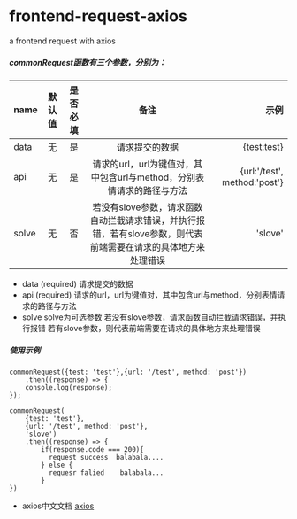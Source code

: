 # frontend-request-axios
a frontend request with axios

##### commonRequest函数有三个参数，分别为：

name|默认值|是否必填|备注|示例
--|:--:|:--:|:--:|--:
data|无|是|请求提交的数据|{test:test}
api|无|是|请求的url，url为键值对，其中包含url与method，分别表情请求的路径与方法|{url:'/test', method:'post'}
solve|无|否|若没有slove参数，请求函数自动拦截请求错误，并执行报错，若有slove参数，则代表前端需要在请求的具体地方来处理错误| 'slove'
  - data (required)
    请求提交的数据
  - api (required)
    请求的url，url为键值对，其中包含url与method，分别表情请求的路径与方法
  - solve
    solve为可选参数
    若没有slove参数，请求函数自动拦截请求错误，并执行报错
    若有slove参数，则代表前端需要在请求的具体地方来处理错误


##### 使用示例


    commonRequest({test: 'test'},{url: '/test', method: 'post'})
        .then((response) => {
        console.log(response);
    });

    commonRequest(
        {test: 'test'},
        {url: '/test', method: 'post'}, 
        'slove')
        .then((response) => {
            if(response.code === 200){
              request success  balabala....
            } else {
              requesr falied    balabala...
            }
    })


- axios中文文档
[axios](https://www.kancloud.cn/yunye/axios/234845)

  
